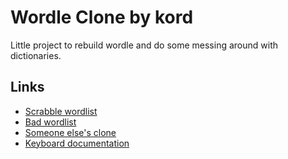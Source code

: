 # Wordle Clone by kord

Little project to rebuild wordle and do some messing around with dictionaries.

## Links
- [Scrabble wordlist](https://github.com/raun/Scrabble/blob/master/words.txt)
- [Bad wordlist](https://raw.githubusercontent.com/dwyl/english-words/master/words.txt)
- [Someone else's clone](https://palabrio.balbona.me/play/YnJvb2s)
- [Keyboard documentation](https://hodgef.com/simple-keyboard/documentation/options/layout/)
